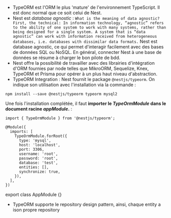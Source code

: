 - TypeORM est l'ORM le plus 'mature' de l'environnement TypeScript. Il est donc normal que ce soit celui de Nest.
- Nest est *database agnostic* : ``What is the meaning of data agnostic?
First, the technical: In information technology, “agnostic” refers to the ability of one system to work with many systems, rather than being designed for a single system. A system that is “data agnostic” can work with information received from heterogeneous databases, i.e. databases with dissimilar data formats.``
Nest est database agnostic, ce qui permet d'interagir facilement avec des bases de données SQL ou NoSQL. En général, connecter Nest à une base de données se résume à charger le bon pilote de bdd.
- Nest offre la possibilité de travailler avec des librairies d'intégration d'ORM fournies par node telles que MikroORM, Sequelize, Knex, TypeORM et Prisma pour opérer à un plus haut niveau d'abstraction.
- TypeORM Integration : Nest fournit le package ``@nestjs/typeorm``. On indique son utilisation avec l'installation via la commande : 
```
npm install --save @nestjs/typeorm typeorm mysql2
```
 Une fois l'installation complétée, il faut **importer le *TypeOrmModule* dans le document racine *appModule*.** : 
```
import { TypeOrmModule } from '@nestjs/typeorm';

@Module({
  imports: [
    TypeOrmModule.forRoot({
      type: 'mysql',
      host: 'localhost',
      port: 3306,
      username: 'root',
      password: 'root',
      database: 'test',
      entities: [],
      synchronize: true,
    }),
  ],
})
```
export class AppModule {}
- TypeORM supporte le repository design pattern, ainsi, chaque entity a ison propre repository